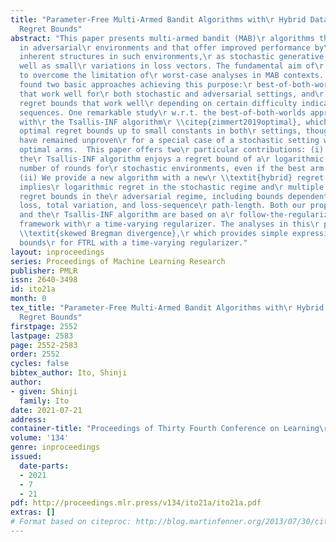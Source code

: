 ```yaml
---
title: "Parameter-Free Multi-Armed Bandit Algorithms with\r Hybrid Data-Dependent
  Regret Bounds"
abstract: "This paper presents multi-armed bandit (MAB)\r algorithms that work well
  in adversarial\r environments and that offer improved performance by\r exploiting
  inherent structures in such environments,\r as stochastic generative models, as
  well as small\r variations in loss vectors. The fundamental aim of\r this work is
  to overcome the limitation of\r worst-case analyses in MAB contexts. There can be\r
  found two basic approaches achieving this purpose:\r best-of-both-worlds algorithms
  that work well for\r both stochastic and adversarial settings, and\r data-dependent
  regret bounds that work well\r depending on certain difficulty indicators\r w.r.g. loss
  sequences. One remarkable study\r w.r.t. the best-of-both-worlds approach deals
  with\r the Tsallis-INF algorithm\r \\citep{zimmert2019optimal}, which achieves nearly\r
  optimal regret bounds up to small constants in both\r settings, though such bounds
  have remained unproven\r for a special case of a stochastic setting with\r multiple
  optimal arms.  This paper offers two\r particular contributions: (i) We show that
  the\r Tsallis-INF algorithm enjoys a regret bound of a\r logarithmic order in the
  number of rounds for\r stochastic environments, even if the best arm is not\r unique.
  (ii) We provide a new algorithm with a new\r \\textit{hybrid} regret bound that
  implies\r logarithmic regret in the stochastic regime and\r multiple data-dependent
  regret bounds in the\r adversarial regime, including bounds dependent on\r cumulative
  loss, total variation, and loss-sequence\r path-length. Both our proposed algorithm
  and the\r Tsallis-INF algorithm are based on a\r follow-the-regularized-leader (FTRL)
  framework with\r a time-varying regularizer. The analyses in this\r paper rely on
  \\textit{skewed Bregman divergence},\r which provides simple expressions of regret
  bounds\r for FTRL with a time-varying regularizer."
layout: inproceedings
series: Proceedings of Machine Learning Research
publisher: PMLR
issn: 2640-3498
id: ito21a
month: 0
tex_title: "Parameter-Free Multi-Armed Bandit Algorithms with\r Hybrid Data-Dependent
  Regret Bounds"
firstpage: 2552
lastpage: 2583
page: 2552-2583
order: 2552
cycles: false
bibtex_author: Ito, Shinji
author:
- given: Shinji
  family: Ito
date: 2021-07-21
address:
container-title: "Proceedings of Thirty Fourth Conference on Learning\r Theory"
volume: '134'
genre: inproceedings
issued:
  date-parts:
  - 2021
  - 7
  - 21
pdf: http://proceedings.mlr.press/v134/ito21a/ito21a.pdf
extras: []
# Format based on citeproc: http://blog.martinfenner.org/2013/07/30/citeproc-yaml-for-bibliographies/
---
```

